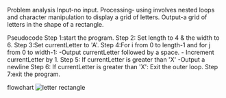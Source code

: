 Problem analysis
Input-no input.
Processing- using involves nested loops and character manipulation to display a grid of letters.
Output-a grid of letters in the shape of a rectangle.

Pseudocode
Step 1:start the program.
Step 2: Set length to 4 & the width to 6.
Step 3:Set currentLetter to 'A'.
Step 4:For i from 0 to length-1 and for j from 0 to width-1:
        -Output currentLetter followed by a space.
        - Increment currentLetter by 1.
Step 5: If currentLetter is greater than 'X'
           -Output a newline
Step 6: If currentLetter is greater than 'X':
        Exit the outer loop.
Step 7:exit the program.

flowchart
![letter rectangle](https://github.com/SWEG-2015EC-Batch/Binary-Bombers/assets/149236920/0263c0b7-a376-4e06-a13e-2378f83773d2)
